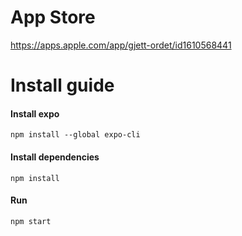 # App Store

https://apps.apple.com/app/gjett-ordet/id1610568441

# Install guide

#### Install expo
```npm install --global expo-cli```

#### Install dependencies
```npm install```

#### Run
```npm start```

